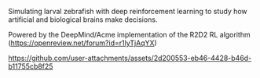 Simulating larval zebrafish with deep reinforcement learning to study how artificial and biological brains make decisions.

Powered by the DeepMind/Acme implementation of the R2D2 RL algorithm (https://openreview.net/forum?id=r1lyTjAqYX)

https://github.com/user-attachments/assets/2d200553-eb46-4428-b46d-b11755cb8f25

